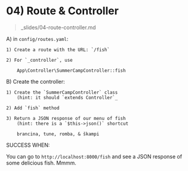 # 04) Route & Controller
> _slides/04-route-controller.md

A) in `config/routes.yaml`:

    1) Create a route with the URL: `/fish`
    
    2) For `_controller`, use
    
        App\Controller\SummerCampController::fish

B) Create the controller:

    1) Create the `SummerCampController` class
        (hint: it should `extends Controller`_

    2) Add `fish` method

    3) Return a JSON response of our menu of fish
        (hint: there is a `$this->json()` shortcut

        brancina, tune, romba, & škampi

SUCCESS WHEN:

You can go to `http://localhost:8000/fish` and
see a JSON response of some delicious fish. Mmmm.
